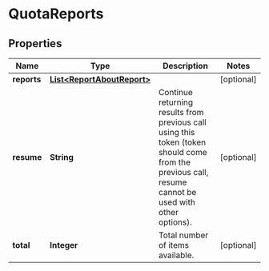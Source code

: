 
# QuotaReports

## Properties
Name | Type | Description | Notes
------------ | ------------- | ------------- | -------------
**reports** | [**List&lt;ReportAboutReport&gt;**](ReportAboutReport.md) |  |  [optional]
**resume** | **String** | Continue returning results from previous call using this token (token should come from the previous call, resume cannot be used with other options). |  [optional]
**total** | **Integer** | Total number of items available. |  [optional]




